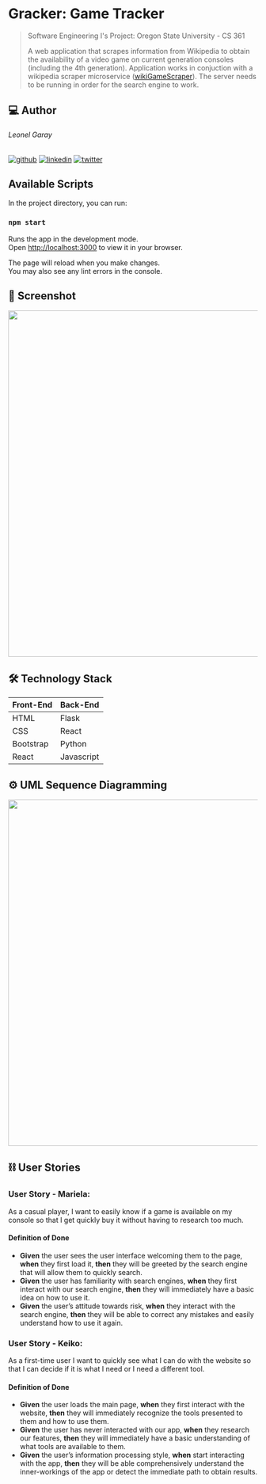 
# Gracker: Game Tracker
> Software Engineering I's Project: Oregon State University - CS 361<p>
> A web application that scrapes information from Wikipedia to obtain the availability of a video game on current generation consoles (including the 4th generation). Application works in conjuction with a wikipedia scraper microservice ([wikiGameScraper](https://github.com/hellogaray/wikiGameScraper)). The server needs to be running in order for the search engine to work.

## 💻 Author
######  Leonel Garay
[![github](https://img.shields.io/badge/github-1d1d1d?style=for-the-badge&logo=github&logoColor=white)](https://www.github.com/HelloGaray)
[![linkedin](https://img.shields.io/badge/linkedin-0A66C2?style=for-the-badge&logo=linkedin&logoColor=white)](https://www.linkedin.com/in/hellogaray/)
[![twitter](https://img.shields.io/badge/twitter-1DA1F2?style=for-the-badge&logo=twitter&logoColor=white)](https://twitter.com/hellogaray)

## Available Scripts

In the project directory, you can run:

### `npm start`

Runs the app in the development mode.\
Open [http://localhost:3000](http://localhost:3000) to view it in your browser.

The page will reload when you make changes.\
You may also see any lint errors in the console.

## 📸 Screenshot
<img src='https://raw.githubusercontent.com/hellogaray/cs340-project/main/Project/static/ssmain.png' width='700'>
  
## 🛠 Technology Stack
| Front-End     | Back-End      |
| ------------- | ------------- |
| HTML          | Flask         |
| CSS           | React         |
| Bootstrap     | Python        |
| React         | Javascript    |
 

## ⚙️ UML Sequence Diagramming
<img src='https://raw.githubusercontent.com/hellogaray/microservices-project/main/src/images/UML%20Sequence%20Diagramming%20-%20End%20User%20to%20Image%20Service.png?token=GHSAT0AAAAAABQSUQC7GVCTRH3ZZOBEAQAOYQPJDBQ' width='700'>

## ⛓ User Stories
### User Story - Mariela:
As a casual player, I want to easily know if a game is available on my console so that I get quickly buy it without having to research too much.
#### Definition of Done
- **Given** the user sees the user interface welcoming them to the page, **when** they first load  it, **then** they will be greeted by the search engine that will allow them to quickly search.
- **Given** the user has familiarity with search engines, **when** they first interact with our search engine, **then**  they will immediately have a basic idea on how to use it.
- **Given** the user’s attitude towards risk, **when** they interact with the search engine, **then** they will be able to correct any mistakes and easily understand how to use it again.

### User Story - Keiko:
As a first-time user I want to quickly see what I can do with the website so that I can decide if it is what I need or I need a different tool.
#### Definition of Done
- **Given** the user loads the main page, **when** they first interact with the website, **then** they will immediately recognize the tools presented to them and how to use them.
- **Given** the user has never interacted with our app, **when** they research our features, **then**  they will immediately have a basic understanding of what tools are available to them.
- **Given** the user’s information processing style, **when** start interacting with the app, **then** they will be able comprehensively understand the inner-workings of the app or detect the immediate path to obtain results.

